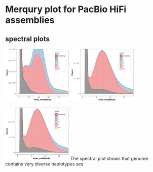 # Merqury plot for PacBio HiFi assemblies 

## spectral plots


<img src="../docs/../assembly_and_qc/merqury.mazia_hifi.out.mazia_s33_adapt_discarded.spectra-cn.st.png" title="Mazia specra-cn plot" width="40%"> <img src="../assembly_and_qc/merqury.wild_c_s33_adapt_discarded.spectra-cn.st.png" title="Wild-C specra-cn plot" width="40%"> 

<img src="../assembly_and_qc/merqury.wild_c_s33_adapt_discarded.spectra-cn.st.png" title="Wild-B specra-cn plot" width="40%">
The spectral plot shows that genome contains very diverse haplotypes ses <https://github.com/marbl/merqury/issues/59>
